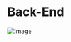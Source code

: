 # Back-End



![image](https://user-images.githubusercontent.com/115594555/228346035-dd098106-f4c0-4c95-9047-4547d8d84f09.png)                  

